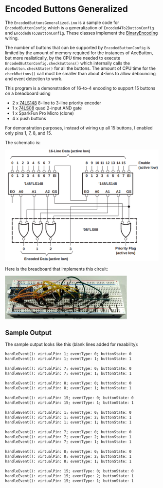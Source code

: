 # Encoded Buttons Generalized

The `EncodedButtonsGeneralized.ino` is a sample code for `EncodedButtonConfig`
which is a generalization of `Encoded4To2ButtonConfig` and
`Encoded8To3ButtonConfig`. These classes implement the
[BinaryEncoding](../../docs/binary_encoding/README.md) wiring.

The number of buttons that can be supported by `EncodedButtonConfig` is limited
by the amount of memory required for the instances of AceButton, but more
realistically, by the CPU time needed to execute
`EncodedButtonConfig.checkButtons()` which internally calls the
`AceButton.checkState()` for all the buttons. The amount of CPU time for the
`checkButtons()` call must be smaller than about 4-5ms to allow debouncing and
event detection to work.

This program is a demonstration of 16-to-4 encoding to support 15 buttons on a
breadboard using

* 2 x [74LS148](https://www.ti.com/product/SN74LS148) 8-line to 3-line
  priority encoder
* 1 x [74LS08](https://www.ti.com/lit/ds/symlink/sn54ls08.pdf) quad 2-input AND
  gate
* 1 x SparkFun Pro Micro (clone)
* 4 x push buttons

For demonstration purposes, instead of wiring up all 15 buttons, I
enabled only pins 1, 7, 8, and 15.

The schematic is:

![Schematic 74LS148](../../docs/binary_encoding/encoded_16to4_74ls148.png)

Here is the breadboard that implements this circuit:

![Breadboard 74LS148](breadboard_16to4_74ls148_small.jpg)

## Sample Output

The sample output looks like this (blank lines added for reaability):

```
handleEvent(): virtualPin: 1; eventType: 0; buttonState: 0
handleEvent(): virtualPin: 1; eventType: 1; buttonState: 1

handleEvent(): virtualPin: 7; eventType: 0; buttonState: 0
handleEvent(): virtualPin: 7; eventType: 1; buttonState: 1

handleEvent(): virtualPin: 8; eventType: 0; buttonState: 0
handleEvent(): virtualPin: 8; eventType: 1; buttonState: 1

handleEvent(): virtualPin: 15; eventType: 0; buttonState: 0
handleEvent(): virtualPin: 15; eventType: 1; buttonState: 1

handleEvent(): virtualPin: 1; eventType: 0; buttonState: 0
handleEvent(): virtualPin: 1; eventType: 2; buttonState: 1
handleEvent(): virtualPin: 1; eventType: 1; buttonState: 1

handleEvent(): virtualPin: 7; eventType: 0; buttonState: 0
handleEvent(): virtualPin: 7; eventType: 2; buttonState: 1
handleEvent(): virtualPin: 7; eventType: 1; buttonState: 1

handleEvent(): virtualPin: 8; eventType: 0; buttonState: 0
handleEvent(): virtualPin: 8; eventType: 2; buttonState: 1
handleEvent(): virtualPin: 8; eventType: 1; buttonState: 1

handleEvent(): virtualPin: 15; eventType: 0; buttonState: 0
handleEvent(): virtualPin: 15; eventType: 2; buttonState: 1
handleEvent(): virtualPin: 15; eventType: 1; buttonState: 1
```

